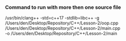 ### Command to run with more then one source file
 
 
/usr/bin/clang++ -std=c++17 -stdlib=libc++ -g  \
/Users/den/Desktop/Repository/C++/Lesson-2/oop.cpp \
/Users/den/Desktop/Repository/C++/Lesson-2/main.cpp \
-o /Users/den/Desktop/Repository/C++/Lesson-2/main
 
 